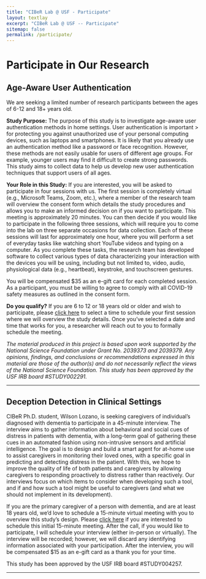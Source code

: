 ```yaml
---
title: "CIBeR Lab @ USF - Participate"
layout: textlay
excerpt: "CIBeR Lab @ USF -- Participate"
sitemap: false
permalink: /participate/
---
```


# Participate in Our Research 

## Age-Aware User Authentication

We are seeking a limited number of research participants between the ages of 6-12 and 18+ years old.
  
**Study Purpose:** The purpose of this study is to investigate age-aware user authentication methods in home settings. User authentication is important > for protecting you against unauthorized use of your personal computing devices, such as laptops and smartphones. It is likely that you already use an authentication method like a password or face recognition. However, these methods are not easily usable for users of different age groups. For example, younger users may find it difficult to create strong passwords. This study aims to collect data to help us develop new user authentication techniques that support users of all ages.

**Your Role in this Study:** If you are interested, you will be asked to participate in four sessions with us. The first session is completely virtual (e.g., Microsoft Teams, Zoom, etc.), where a member of the research team will overview the consent form which details the study procedures and allows you to make an informed decision on if you want to participate. This meeting is approximately 20 minutes. 
You can then decide if you would like to participate in the following three sessions, which will require you to come into the lab on three separate occasions for data collection. Each of these sessions will last for approximately one hour, where you will perform a set of everyday tasks like watching short YouTube videos and typing on a computer. As you complete these tasks, the research team has developed software to collect various types of data characterizing your interaction with the devices you will be using, including but not limited to, video, audio, physiological data (e.g., heartbeat), keystroke, and touchscreen gestures. 

You will be compensated $35 as an e-gift card for each completed session. As a participant, you must be willing to agree to comply with all COVID-19 safety measures as outlined in the consent form.

**Do you qualify?** If you are 6 to 12 or 18 years old or older and wish to participate, please [click here](https://www.picktime.com/ciber) to select a time to schedule your first session where we will overview the study details. Once you’ve selected a date and time that works for you, 
a researcher will reach out to you to formally schedule the meeting.

*The material produced in this project is based upon work supported by the National Science Foundation under Grant No. 2039373 and 2039379. Any opinions, findings, and conclusions or recommendations expressed in this material are those of the author(s) and do not necessarily reflect the views of the National Science Foundation. This study has been approved by the USF IRB board #STUDY002291.*

<hr />

## Deception Detection in Clinical Settings

CIBeR Ph.D. student, Wilson Lozano, is seeking caregivers of individual’s diagnosed with dementia to participate in a 45-minute interview. The interview aims to gather information about behavioral and social cues of distress in patients with dementia, with a long-term goal of gathering these cues in an automated fashion using non-intrusive sensors and artificial intelligence. The goal is to design and build a smart agent for at-home use to assist caregivers in monitoring their loved ones, with a specific goal in predicting and detecting distress in the patient. With this, we hope to improve the quality of life of both patients and caregivers by allowing caregivers to responding proactively to distress rather than reactively. Our interviews focus on which items to consider when developing such a tool, and if and how such a tool might be useful to caregivers (and what we should not implement in its development).
 
If you are the primary caregiver of a person with dementia, and are at least 18 years old, we’d love to schedule a 15-minute virtual meeting with you to overview this study’s design. Please [click here](https://calendly.com/wilsonlozano/ai4dementia) if you are interested to schedule this initial 15-minute meeting. After the call, if you would like to participate, I will schedule your interview (either in-person or virtually). The interview will be recorded; however, we will discard any identifying information associated with your participation. After the interview, you will be compensated $15 as an e-gift card as a thank you for your time.
  
This study has been approved by the USF IRB board #STUDY004257.

<hr />

## 



